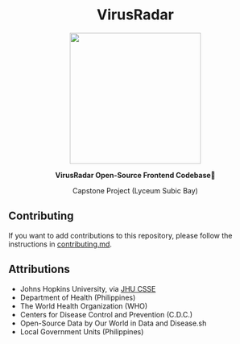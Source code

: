 <div align="center">
<h1>VirusRadar</h1>
</div>
<a href="https://virusradar.net"><p align="center">
<img height=260 src="https://ik.imagekit.io/sbtimes/virusradar_logo_4ce652pk7.png"/>
</p></a>
<p align="center">
  <strong>VirusRadar Open-Source Frontend Codebase💉</strong><br />
  <p align="center">Capstone Project (Lyceum Subic Bay)</p>
</p>
 
## Contributing

If you want to add contributions to this repository, please follow the instructions in [contributing.md](./contributing.md).

## Attributions

- Johns Hopkins University, via [JHU CSSE](https://coronavirus.jhu.edu/map.html)
- Department of Health (Philippines)
- The World Health Organization (WHO)
- Centers for Disease Control and Prevention (C.D.C.)
- Open-Source Data by Our World in Data and Disease.sh
- Local Government Units (Philippines)
